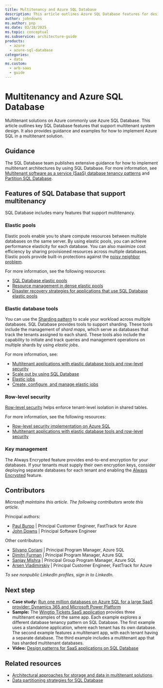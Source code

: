 ```yaml
---
title: Multitenancy and Azure SQL Database
description: This article outlines Azure SQL Database features for designing a multitenant system. It provides guidance and examples for using Azure SQL in a multitenant solution.
author: johndowns
ms.author: pnp
ms.date: 03/18/2025
ms.topic: conceptual
ms.subservice: architecture-guide
products:
  - azure
  - azure-sql-database
categories:
  - data
ms.custom:
  - arb-saas
  - guide
---
```


# Multitenancy and Azure SQL Database

Multitenant solutions on Azure commonly use Azure SQL Database. This article outlines key SQL Database features that support multitenant system design. It also provides guidance and examples for how to implement Azure SQL in a multitenant solution.

## Guidance

The SQL Database team publishes extensive guidance for how to implement multitenant architectures by using SQL Database. For more information, see [Multitenant software as a service (SaaS) database tenancy patterns](/azure/azure-sql/database/saas-tenancy-app-design-patterns) and [Partition SQL Database](../../../best-practices/data-partitioning-strategies.yml#partitioning-azure-sql-database).

## Features of SQL Database that support multitenancy

SQL Database includes many features that support multitenancy.

### Elastic pools

Elastic pools enable you to share compute resources between multiple databases on the same server. By using elastic pools, you can achieve performance elasticity for each database. You can also maximize cost efficiency by sharing provisioned resources across multiple databases. Elastic pools provide built-in protections against the [noisy neighbor problem](../../../antipatterns/noisy-neighbor/noisy-neighbor.yml).

For more information, see the following resources:

- [SQL Database elastic pools](/azure/azure-sql/database/elastic-pool-overview)
- [Resource management in dense elastic pools](/azure/azure-sql/database/elastic-pool-resource-management)
- [Disaster recovery strategies for applications that use SQL Database elastic pools](/azure/azure-sql/database/disaster-recovery-strategies-for-applications-with-elastic-pool)

### Elastic database tools

You can use the [Sharding pattern](../../../patterns/sharding.yml) to scale your workload across multiple databases. SQL Database provides tools to support sharding. These tools include the management of *shard maps*, which serve as databases that track the tenants assigned to each shard. These tools also include the capability to initiate and track queries and management operations on multiple shards by using *elastic jobs*.

For more information, see:

- [Multitenant applications with elastic database tools and row-level security](/azure/azure-sql/database/saas-tenancy-elastic-tools-multi-tenant-row-level-security)
- [Scale out by using SQL Database](/azure/azure-sql/database/elastic-scale-introduction)
- [Elastic jobs](/azure/azure-sql/database/job-automation-overview)
- [Create, configure, and manage elastic jobs](/azure/azure-sql/database/elastic-jobs-overview)

### Row-level security

[Row-level security](/sql/relational-databases/security/row-level-security) helps enforce tenant-level isolation in shared tables.

For more information, see the following resources:

- [Row-level security implementation on Azure SQL](https://www.youtube.com/watch?v=QQobIo-gfmk)
- [Multitenant applications with elastic database tools and row-level security](/azure/azure-sql/database/saas-tenancy-elastic-tools-multi-tenant-row-level-security)

### Key management

The Always Encrypted feature provides end-to-end encryption for your databases. If your tenants must supply their own encryption keys, consider deploying separate databases for each tenant and enabling the [Always Encrypted](/sql/relational-databases/security/encryption/always-encrypted-database-engine) feature.

## Contributors

*Microsoft maintains this article. The following contributors wrote this article.*

Principal authors:

- [Paul Burpo](https://linkedin.com/in/paul-burpo) | Principal Customer Engineer, FastTrack for Azure
- [John Downs](https://linkedin.com/in/john-downs) | Principal Software Engineer

Other contributors:

- [Silvano Coriani](https://www.linkedin.com/in/scoriani) | Principal Program Manager, Azure SQL
- [Dimitri Furman](https://www.linkedin.com/in/dimitri-furman-200a555) | Principal Program Manager, Azure SQL
- [Sanjay Mishra](https://www.linkedin.com/in/sanjaymishra0) | Principal Group Program Manager, Azure SQL
- [Arsen Vladimirskiy](https://linkedin.com/in/arsenv) | Principal Customer Engineer, FastTrack for Azure

*To see nonpublic LinkedIn profiles, sign in to LinkedIn.*

## Next step

- **Case study:** [Run one million databases on Azure SQL for a large SaaS provider: Dynamics 365 and Microsoft Power Platform](https://devblogs.microsoft.com/azure-sql/running-1m-databases-on-azure-sql-for-a-large-saas-provider-microsoft-dynamics-365-and-power-platform/)
- **Sample:** The [Wingtip Tickets SaaS application](/azure/azure-sql/database/saas-tenancy-welcome-wingtip-tickets-app) provides three multitenant examples of the same app. Each example explores a different database tenancy pattern on SQL Database. The first example uses a standalone application, where each tenant has its own database. The second example features a multitenant app, with each tenant having a separate database. The third example includes a multitenant app that has sharded multitenant databases.
- **Video:** [Design patterns for SaaS applications on SQL Database](https://www.youtube.com/watch?v=jjNmcKBVjrc)

## Related resources

- [Architectural approaches for storage and data in multitenant solutions](../approaches/storage-data.yml).
- [Data partitioning strategies for SQL Database](../../../best-practices/data-partitioning-strategies.yml#partitioning-azure-sql-database)
